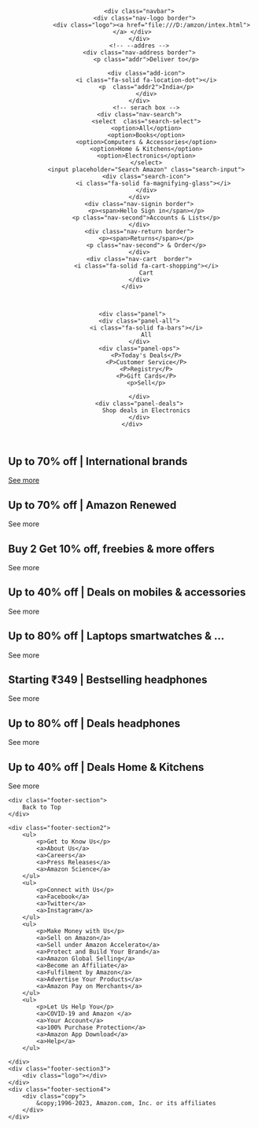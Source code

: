 <!DOCTYPE html>
<html lang="en">
<head>
    <meta charset="UTF-8">
    <meta name="viewport" content="width=device-width, initial-scale=1.0">
    <title>amazon.in</title>
    <link rel="stylesheet" href="https://cdnjs.cloudflare.com/ajax/libs/font-awesome/6.4.2/css/all.min.css" integrity="sha512-z3gLpd7yknf1YoNbCzqRKc4qyor8gaKU1qmn+CShxbuBusANI9QpRohGBreCFkKxLhei6S9CQXFEbbKuqLg0DA==" crossorigin="anonymous" referrerpolicy="no-referrer" />
    <link rel="stylesheet" href="D:\amzon\styles.css">

</head>
<body>
     <header>
        
        <div class="navbar">
            <div class="nav-logo border"> 
               <div class="logo"><a href="file:///D:/amzon/intex.html"></a> </div>
        </div>
        <!-- --addres -->
        <div class="nav-address border">
            <p class="addr">Deliver to</p>
            
            <div class="add-icon">
            <i class="fa-solid fa-location-dot"></i>
            <p  class="addr2">India</p>
            </div>
        </div>
            <!-- serach box -->
        <div class="nav-search">
            <select  class="search-select">
            <option>All</option>
            <option>Books</option>
            <option>Computers & Accessories</option>
            <option>Home & Kitchens</option>
            <option>Electronics</option>
            </select>
            <input placeholder="Search Amazon" class="search-input">
            <div class="search-icon">
                <i class="fa-solid fa-magnifying-glass"></i>
            </div>
        </div>
        <div class="nav-signin border">
            <p><span>Hello Sign in</span></p>
            <p class="nav-second">Accounts & Lists</p>
        </div>
        <div class="nav-return border">
            <p><span>Returns</span></p>
            <p class="nav-second"> & Order</p>
        </div>
        <div class="nav-cart  border">
            <i class="fa-solid fa-cart-shopping"></i>
            Cart
        </div>
    </div>



    <div class="panel">
        <div class="panel-all">
            <i class="fa-solid fa-bars"></i>
            All
        </div>
        <div class="panel-ops">
            <P>Today's Deals</P>
            <P>Customer Service</P>
            <P>Registry</P>
            <P>Gift Cards</P>
            <p>Sell</p>

        </div>
        <div class="panel-deals">
            Shop deals in Electronics
        </div>
    </div>
</header>
   <div class="hero-section"></div>

   <div class="shop-section">
    <div class="box1 box">
       <div class="box-content">
        <h2> Up to 70% off | International brands</h2>
        <a href="D:\amzon\phones.html">
        <div class="box-img" style="background-image: url('box1.jpg');"></div>
        <p>See more</p>
       </div>
    </a>
    </div>
    <div class="box2 box">
        <div class="box-content">
            <h2> Up to 70% off | Amazon Renewed </h2>
            <div class="box-img" style="background-image: url('box2.jpg');"></div>
            <p>See more</p>
           </div>
    </div>
    <div class="box3 box">
        <div class="box-content">
            <h2> Buy 2 Get 10% off, freebies & more offers</h2>
            <div class="box-img" style="background-image: url('box3.jpg');"></div>
            <p>See more</p>
           </div>
    </div>
    <div class="box4 box">
        <div class="box-content">
            <h2>Up to 40% off | Deals on mobiles & accessories</h2>
            <div class="box-img" style="background-image: url('box4.jpg');"></div>
            <p>See more</p>
           </div>
    </div>
   </div>
   <!-- section part  -->
   <div class="section-first">
       <div class="slide-section">
        <div class="slide-img"></div>
    </div>
   </div>

   <!-- box2 section  -->
   <div class="shop-section">
    <div class="box5 box">
       <div class="box-content">
        <h2> Up to 80% off | Laptops  smartwatches & ...</h2>
        <div class="box-img" style="background-image: url('box5.jpg');"></div>
        <p>See more</p>
       </div>
    </div>
    <div class="box6 box">
        <div class="box-content">
            <h2> Starting ₹349 | Bestselling headphones</h2>
            <div class="box-img" style="background-image: url('box6.jpg');"></div>
            <p>See more</p>
           </div>
    </div>
    <div class="box7 box">
        <div class="box-content">
            <h2> Up to 80% off | Deals headphones</h2>
            <div class="box-img" style="background-image: url('box7.jpg');"></div>
            <p>See more</p>
           </div>
    </div>
    <div class="box8 box">
        <div class="box-content">
            <h2>Up to 40% off | Deals Home & Kitchens</h2>
            <div class="box-img" style="background-image: url('box8.jpg');"></div>
            <p>See more</p>
           </div>
    </div>
   </div>
 <!-- footer section  -->
 <footer>
       
    <div class="footer-section">
        Back to Top
    </div>
    
    <div class="footer-section2">
        <ul>
            <p>Get to Know Us</p>
            <a>About Us</a>
            <a>Careers</a>
            <a>Press Releases</a>
            <a>Amazon Science</a>
        </ul>
        <ul>
            <p>Connect with Us</p>
            <a>Facebook</a>
            <a>Twitter</a>
            <a>Instagram</a>
        </ul>
        <ul>
            <p>Make Money with Us</p>
            <a>Sell on Amazon</a>
            <a>Sell under Amazon Accelerato</a>
            <a>Protect and Build Your Brand</a>
            <a>Amazon Global Selling</a>
            <a>Become an Affiliate</a>
            <a>Fulfilment by Amazon</a>
            <a>Advertise Your Products</a>
            <a>Amazon Pay on Merchants</a>
        </ul>
        <ul>
            <p>Let Us Help You</p>
            <a>COVID-19 and Amazon </a>
            <a>Your Account</a>
            <a>100% Purchase Protection</a>
            <a>Amazon App Download</a>
            <a>Help</a>
        </ul>
 
    </div>
    <div class="footer-section3">
        <div class="logo"></div>
    </div>
    <div class="footer-section4">
        <div class="copy">
            &copy;1996-2023, Amazon.com, Inc. or its affiliates
        </div>
    </div>
 </footer>
</body>
</html>


